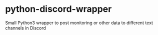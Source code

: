 # python-discord-wrapper
Small Python3 wrapper to post monitoring or other data to different text channels in Discord
